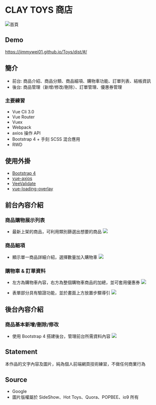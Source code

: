 # CLAY TOYS 商店

![首頁](https://jimmywei01.github.io/Toys/dist/img/demo/demo1.png "首頁畫面")

## Demo
https://jimmywei01.github.io/Toys/dist/#/

## 簡介

+ 前台: 商品介紹、商品分類、商品細項、購物車功能、訂單列表、結帳資訊
+ 後台: 商品管理（新增/修改/刪除）、訂單管理、優惠券管理

### 主要練習
+ Vue Cli 3.0
+ Vue Router
+ Vuex
+ Webpack
+ axios 操作 API
+ Bootstrap 4 + 手刻 SCSS 混合應用
+ RWD

## 使用外掛
+ [Bootstrap 4](https://bootstrap-vue.js.org/docs)
+ [vue-axios](https://www.npmjs.com/package/vue-axios)
+ [VeeValidate](https://baianat.github.io/vee-validate/guide/getting-started.html)
+ [vue-loading-overlay](https://github.com/ankurk91/vue-loading-overlay)

## 前台內容介紹
### 商品購物展示列表
- 最新上架的商品，可利用類別篩選出想要的商品
![](https://jimmywei01.github.io/Toys/dist/img/demo/demo2.png)

### 商品細項
- 顯示單一商品詳細介紹，選擇數量加入購物車
![](https://jimmywei01.github.io/Toys/dist/img/demo/demo3.png)

### 購物車 & 訂單資料
- 左方為購物車內容，右方為整個購物車商品的加總，並可套用優惠券
![](https://jimmywei01.github.io/Toys/dist/img/demo/demo4.png)

- 表單部分具有驗證功能，並於畫面上方放置步驟導引
![](https://jimmywei01.github.io/Toys/dist/img/demo/demo5.png)

## 後台內容介紹
### 商品基本新增/刪除/修改
- 使用 Bootstrap 4 搭建後台，管理前台所需資料內容 
![](https://jimmywei01.github.io/Toys/dist/img/demo/demo6.png)

## Statement
本作品的文字內容及圖片，純為個人前端網頁技術練習，不做任何商業行為

## Source
+ Google
+ 圖片版權屬於 SideShow、Hot Toys、Quora、POPBEE、io9 所有